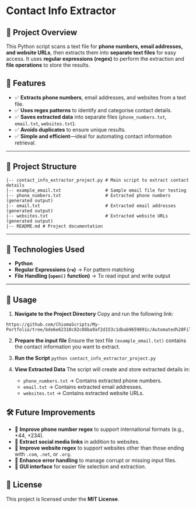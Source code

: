 # Contact Info Extractor

## 📌 Project Overview
This Python script scans a text file for **phone numbers, email addresses, and website URLs**, then extracts them into **separate text files** for easy access. It uses **regular expressions (regex)** to perform the extraction and **file operations** to store the results.

## 🔧 Features
- ✅ **Extracts phone numbers**, email addresses, and websites from a text file.
- ✅ **Uses regex patterns** to identify and categorise contact details.
- ✅ **Saves extracted data** into separate files (`phone_numbers.txt`, `email.txt`, `websites.txt`).
- ✅ **Avoids duplicates** to ensure unique results.
- ✅ **Simple and efficient**—ideal for automating contact information retrieval.

---

## 📂 Project Structure
```
|-- contact_info_extractor_project.py # Main script to extract contact details 
|-- example_email.txt                 # Sample email file for testing 
|-- phone_numbers.txt                 # Extracted phone numbers (generated output) 
|-- email.txt                         # Extracted email addresses (generated output) 
|-- websites.txt                      # Extracted website URLs (generated output) 
|-- README.md # Project documentation
```

---

## 🚀 Technologies Used
- **Python**
- **Regular Expressions (`re`)** → For pattern matching
- **File Handling (`open()` function)** → To read input and write output

---

## 📜 Usage

1. **Navigate to the Project Directory**
   Copy and run the following link:
```
https://github.com/ChiomaScripts/My-Portfolio/tree/bde6e62310c82c08ba9af2d153c1dbab9659891c/Automated%20Files%20%26%20Folders%20Organiser
```

2. **Prepare the input file**
   Ensure the text file `(example_email.txt)` contains the contact information you want to extract.

3. **Run the Script**
   `python contact_info_extractor_project.py`

4. **View Extracted Data**
   The script will create and store extracted details in:
   - `phone_numbers.txt` → Contains extracted phone numbers.
   - `email.txt` → Contains extracted email addresses.
   - `websites.txt` → Contains extracted website URLs.
  

## 🛠 Future Improvements
- 🔹 **Improve phone number regex** to support international formats (e.g., +44, +234).
- 🔹 **Extract social media links** in addition to websites.
- 🔹 **Improve website regex** to support websites other than those ending with `.com`, `.net`, or `.org`.
- 🔹 **Enhance error handling** to manage corrupt or missing input files.
- 🔹 **GUI interface** for easier file selection and extraction.


## 📜 License
This project is licensed under the **MIT License**.






